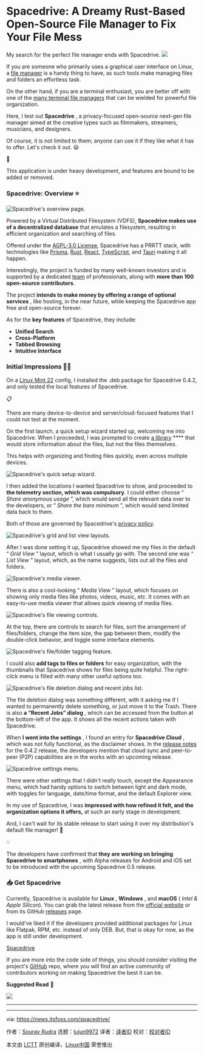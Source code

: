 [#]: subject: "Spacedrive: A Dreamy Rust-Based Open-Source File Manager to Fix Your File Mess"
[#]: via: "https://news.itsfoss.com/spacedrive/"
[#]: author: "Sourav Rudra https://news.itsfoss.com/author/sourav/"
[#]: collector: "lujun9972/lctt-scripts-1705972010"
[#]: translator: " "
[#]: reviewer: " "
[#]: publisher: " "
[#]: url: " "

Spacedrive: A Dreamy Rust-Based Open-Source File Manager to Fix Your File Mess
======
My search for the perfect file manager ends with Spacedrive.
[![][1]][2]

If you are someone who primarily uses a graphical user interface on Linux, a [file manager][3] is a handy thing to have, as such tools make managing files and folders an effortless task.

On the other hand, if you are a terminal enthusiast, you are better off with one of the [many terminal file managers][4] that can be wielded for powerful file organization.

Here, I test out **Spacedrive** , a privacy-focused open-source next-gen file manager aimed at the creative types such as filmmakers, streamers, musicians, and designers.

Of course, it is not limited to them; anyone can use it if they like what it has to offer. Let's check it out. 😃

🚧

This application is under heavy development, and features are bound to be added or removed.

### Spacedrive: Overview ⭐

![Spacedrive's overview page.][5]

Powered by a Virtual Distributed Filesystem (VDFS), **Spacedrive makes use of a decentralized database** that emulates a filesystem, resulting in efficient organization and searching of files.

Offered under the [AGPL-3.0 License][6], Spacedrive has a PRRTT stack, with technologies like [Prisma][7], [Rust][8], [React][9], [TypeScript][10], and [Tauri][11] making it all happen.

Interestingly, the project is funded by many well-known investors and is supported by a dedicated [team][12] of professionals, along with **more than 100 open-source contributors**.

The project **intends to make money by offering a range of optional services** , like hosting, in the near future, while keeping the Spacedrive app free and open-source forever.

As for the **key features** of Spacedrive, they include:

  * **Unified Search**
  * **Cross-Platform**
  * **Tabbed Browsing**
  * **Intuitive Interface**



### Initial Impressions 👨‍💻

On a [Linux Mint 22][13] config, I installed the .deb package for Spacedrive 0.4.2, and only tested the local features of Spacedrive.

📋

There are many device-to-device and server/cloud-focused features that I could not test at the moment.

On the first launch, a quick setup wizard started up, welcoming me into Spacedrive. When I proceeded, I was prompted to create [a library][14] **** that would store information about the files, but not the files themselves.

This helps with organizing and finding files quickly, even across multiple devices.

![Spacedrive's quick setup wizard.][15]

I then added the locations I wanted Spacedrive to show, and proceeded to **the telemetry section, which was compulsory**. I could either choose “ _Share anonymous usage_ ”, which would send all the relevant data over to the developers, or “ _Share the bare minimum_ ”, which would send limited data back to them.

Both of those are governed by Spacedrive's [privacy policy][16].

![Spacedrive's grid and list view layouts.][17]

After I was done setting it up, Spacedrive showed me my files in the default “ _Grid View_ ” layout, which is what I usually go with. The second one was “ _List View_ ” layout, which, as the name suggests, lists out all the files and folders.

![Spacedrive's media viewer.][18]

There is also a cool-looking “ _Media View_ ” layout, which focuses on showing only media files like photos, videos, music, etc. It comes with an easy-to-use media viewer that allows quick viewing of media files.

![Spacedrive's file viewing controls.][19]

At the top, there are controls to search for files, sort the arrangement of files/folders, change the item size, the gap between them, modify the double-click behavior, and toggle some interface elements.

![Spacedrive's file/folder tagging feature.][20]

I could also **add tags to files or folders** for easy organization, with the thumbnails that Spacedrive shows for files being quite helpful. The right-click menu is filled with many other useful options too.

![Spacedrive's file deletion dialog and recent jobs list.][21]

The file deletion dialog was something different, with it asking me if I wanted to permanently delete something, or just move it to the Trash. There is also **a “Recent Jobs” dialog** , which can be accessed from the button at the bottom-left of the app. It shows all the recent actions taken with Spacedrive.

When **I went into the settings** , I found an entry for **Spacedrive Cloud** , which was not fully functional, as the disclaimer shows. In the [release notes][22] for the 0.4.2 release, the developers mention that cloud sync and peer-to-peer (P2P) capabilities are in the works with an upcoming release.

![Spacedrive settings menu.][23]

There were other settings that I didn't really touch, except the Appearance menu, which had handy options to switch between light and dark mode, with toggles for language, date/time format, and the default Explorer view.

In my use of Spacedrive, I was **impressed with how refined it felt, and the organization options it offers,** at such an early stage in development.

And, I can't wait for its stable release to start using it over my distribution's default file manager! 🤩

💡

The developers have confirmed that ****they are working on bringing Spacedrive to smartphones**** , with Alpha releases for Android and iOS set to be introduced with the upcoming Spacedrive 0.5 release.

### 📥 Get Spacedrive

Currently, Spacedrive is available for **Linux** , **Windows** , and **macOS** ( _Intel & Apple Silicon_). You can grab the latest release from the [official website][24] or from its GitHub [releases][25] page.

I would've liked it if the developers provided additional packages for Linux like Flatpak, RPM, etc. instead of only DEB. But, that is okay for now, as the app is still under development.

[Spacedrive][24]

If you are more into the code side of things, you should consider visiting the project's [GitHub][26] repo, where you will find an active community of contributors working on making Spacedrive the best it can be.

**Suggested Read** 📖

![][27]

* * *

--------------------------------------------------------------------------------

via: https://news.itsfoss.com/spacedrive/

作者：[Sourav Rudra][a]
选题：[lujun9972][b]
译者：[译者ID](https://github.com/译者ID)
校对：[校对者ID](https://github.com/校对者ID)

本文由 [LCTT](https://github.com/LCTT/TranslateProject) 原创编译，[Linux中国](https://linux.cn/) 荣誉推出

[a]: https://news.itsfoss.com/author/sourav/
[b]: https://github.com/lujun9972
[1]: https://news.itsfoss.com/assets/images/pikapods-banner-v3.webp
[2]: https://www.pikapods.com/?utm_campaign=banner-2024-05&utm_source=itsfoss
[3]: https://itsfoss.com/file-managers-linux/
[4]: https://itsfoss.com/terminal-file-managers/
[5]: https://news.itsfoss.com/content/images/2024/09/Spacedrive_a-1.png
[6]: https://www.gnu.org/licenses/agpl-3.0.en.html
[7]: https://prisma.io/
[8]: https://rustlang.org/
[9]: https://reactjs.org/
[10]: https://typescriptlang.org/
[11]: https://tauri.app/
[12]: https://www.spacedrive.com/team
[13]: https://news.itsfoss.com/linux-mint-22-release/
[14]: https://www.spacedrive.com/docs/product/guides/library-setup
[15]: https://news.itsfoss.com/content/images/2024/09/Spacedrive_b-1.png
[16]: https://www.spacedrive.com/docs/product/resources/privacy
[17]: https://news.itsfoss.com/content/images/2024/09/Spacedrive_f.png
[18]: https://news.itsfoss.com/content/images/2024/09/Spacedrive_h-1.png
[19]: https://news.itsfoss.com/content/images/2024/09/Spacedrive_i-1.png
[20]: https://news.itsfoss.com/content/images/2024/09/Spacedrive_k.png
[21]: https://news.itsfoss.com/content/images/2024/09/Spacedrive_l-1.png
[22]: https://www.spacedrive.com/docs/changelog/alpha/0.4.2
[23]: https://news.itsfoss.com/content/images/2024/09/Spacedrive_n.png
[24]: https://www.spacedrive.com/
[25]: https://github.com/spacedriveapp/spacedrive/releases
[26]: https://github.com/spacedriveapp/spacedrive
[27]: https://news.itsfoss.com/content/images/size/w256h256/2022/08/android-chrome-192x192.png
